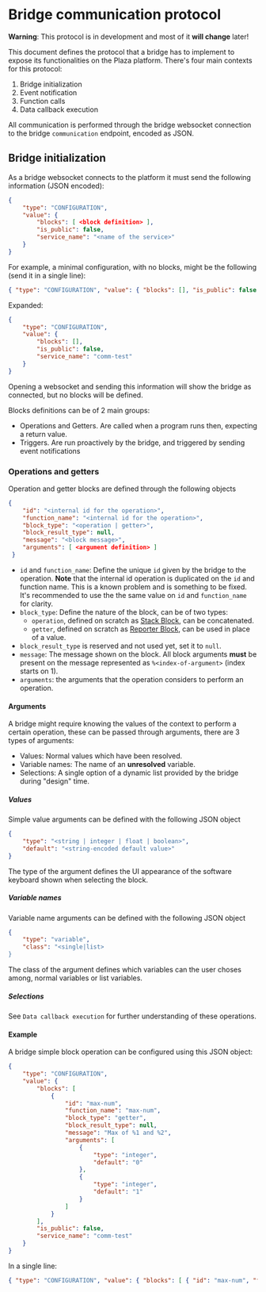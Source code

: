 # Bridge communication protocol

**Warning**: This protocol is in development and most of it **will change** later!

This document defines the protocol that a bridge has to implement to expose its functionalities on the Plaza platform. There's four main contexts for this protocol:

1. Bridge initialization
2. Event notification
3. Function calls
4. Data callback execution

All communication is performed through the bridge websocket connection to the bridge `communication` endpoint, encoded as JSON.

## Bridge initialization

As a bridge websocket connects to the platform it must send the following information (JSON encoded):

```json
{
    "type": "CONFIGURATION",
    "value": { 
        "blocks": [ <block definition> ],
        "is_public": false,
        "service_name": "<name of the service>"
    }
}
```

For example, a minimal configuration, with no blocks, might be the following (send it in a single line):

```json
{ "type": "CONFIGURATION", "value": { "blocks": [], "is_public": false, "service_name": "comm-test" } }
```

Expanded:
```json
{
    "type": "CONFIGURATION",
    "value": { 
        "blocks": [],
        "is_public": false,
        "service_name": "comm-test"
    }
}
```

Opening a websocket and sending this information will show the bridge as connected, but no blocks will be defined.

Blocks definitions can be of 2 main groups:
* Operations and Getters. Are called when a program runs then, expecting a return value.
* Triggers. Are run proactively by the bridge, and triggered by sending event notifications

### Operations and getters

Operation and getter blocks are defined through the following objects

```json
{
    "id": "<internal id for the operation>",
    "function_name": "<internal id for the operation>",
    "block_type": "<operation | getter>",
    "block_result_type": null,
    "message": "<block message>", 
    "arguments": [ <argument definition> ]
 }
```


* `id` and `function_name`: Define the unique `id` given by the bridge to the operation. **Note** that the internal id operation is duplicated on the `id` and function name. This is a known problem and is something to be fixed. It's recommended to use the the same value on `id` and `function_name` for clarity.
* `block_type`: Define the nature of the block, can be of two types:
   * `operation`, defined on scratch as [Stack Block](https://en.scratch-wiki.info/wiki/Stack_Block), can be concatenated.
   * `getter`, defined on scratch as [Reporter Block](https://en.scratch-wiki.info/wiki/Reporter_Block), can be used in place of a value.
* `block_result_type` is reserved and not used yet, set it to `null`.
* `message`: The message shown on the block. All block arguments **must** be present on the message represented as `%<index-of-argument>` (index starts on 1). 
* `arguments`: the arguments that the operation considers to perform an operation.

#### Arguments

A bridge might require knowing the values of the context to perform a certain operation, these can be passed through arguments, there are 3 types of arguments:
* Values: Normal values which have been resolved.
* Variable names: The name of an **unresolved** variable.
* Selections: A single option of a dynamic list provided by the bridge during "design" time.

##### Values

Simple value arguments can be defined with the following JSON object 

```json
{
    "type": "<string | integer | float | boolean>",
    "default": "<string-encoded default value>"
}
```

The type of the argument defines the UI appearance of the software keyboard shown when selecting the block.

##### Variable names

Variable name arguments can be defined with the following JSON object

```json
{
    "type": "variable",
    "class": "<single|list>
}
```

The class of the argument defines which variables can the user choses among, normal variables or list variables.

##### Selections

See `Data callback execution` for further understanding of these operations.

#### Example

A bridge simple block operation can be configured using this JSON object:

```json
{
    "type": "CONFIGURATION",
    "value": { 
        "blocks": [
            {
                "id": "max-num",
                "function_name": "max-num",
                "block_type": "getter",
                "block_result_type": null,
                "message": "Max of %1 and %2",
                "arguments": [
                    {
                        "type": "integer",
                        "default": "0"
                    },
                    {
                        "type": "integer",
                        "default": "1"
                    }
                ]
            }
        ],
        "is_public": false,
        "service_name": "comm-test"
    }
}
```

In a single line:

```json
{ "type": "CONFIGURATION", "value": { "blocks": [ { "id": "max-num", "function_name": "max-num", "block_type": "getter", "block_result_type": null, "message": "Max of %1 and %2", "arguments": [ { "type": "integer", "default": "0" }, { "type": "integer", "default": "1" } ] } ], "is_public": false, "service_name": "comm-test" } }
```
